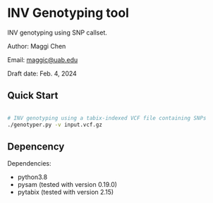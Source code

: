 # INV Genotyping tool

INV genotyping using SNP callset.

Author: Maggi Chen

Email: maggic@uab.edu

Draft date: Feb. 4, 2024

## Quick Start
```sh

# INV genotyping using a tabix-indexed VCF file containing SNPs
./genotyper.py -v input.vcf.gz 


```

## Depencency

Dependencies:

* python3.8
* pysam  (tested with version 0.19.0)
* pytabix  (tested with version 2.15)


